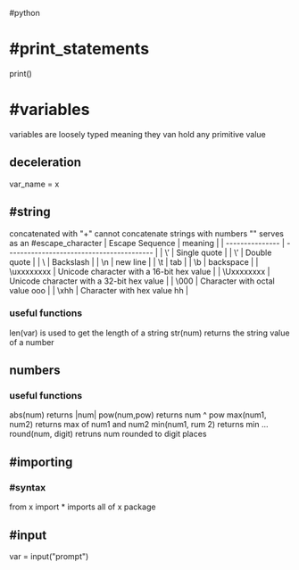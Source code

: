 #python 
# #print_statements

print()

# #variables
variables are loosely typed meaning they van hold any primitive value
## deceleration
var_name = x
## #string
concatenated with "+"
cannot concatenate strings with numbers
"\" serves as an #escape_character
| Escape Sequence | meaning                                   |
| --------------- | ----------------------------------------- |
| \’              | Single quote                              |
| \\’             | Double quote                              |
| \\              | Backslash                                 |
| \n              | new line                                  |
| \t              | tab                                       |
| \b              | backspace                                 |
| \uxxxxxxxx      | Unicode character with a 16-bit hex value |
| \Uxxxxxxxx      | Unicode character with a 32-bit hex value |
| \000            | Character with octal value ooo            |
| \xhh            | Character with hex value hh               |
### useful functions
len(var) is used to get the length of a string
str(num) returns the string value of a number
## numbers
### useful functions
abs(num) returns |num|
pow(num,pow) returns num ^ pow
max(num1, num2) returns max of num1 and num2
min(num1, rum 2) returns min ...
round(num, digit) retruns num rounded to digit places

## #importing 
### #syntax 
from x import * imports all of x package

## #input 
var = input("prompt")